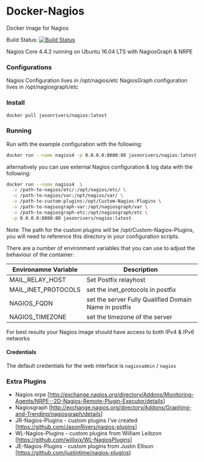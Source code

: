 # Docker-Nagios

Docker image for Nagios

Build Status: [![Build Status](https://travis-ci.org/JasonRivers/Docker-Nagios.svg?branch=master)](https://travis-ci.org/JasonRivers/Docker-Nagios)

Nagios Core 4.4.2 running on Ubuntu 16.04 LTS with NagiosGraph & NRPE

### Configurations
Nagios Configuration lives in /opt/nagios/etc
NagiosGraph configuration lives in /opt/nagiosgraph/etc

### Install

```sh
docker pull jasonrivers/nagios:latest
```

### Running

Run with the example configuration with the following:

```sh
docker run --name nagios4 -p 0.0.0.0:8080:80 jasonrivers/nagios:latest
```

alternatively you can use external Nagios configuration & log data with the following:

```sh
docker run --name nagios4  \
  -v /path-to-nagios/etc/:/opt/nagios/etc/ \
  -v /path-to-nagios/var:/opt/nagios/var/ \
  -v /path-to-custom-plugins:/opt/Custom-Nagios-Plugins \
  -v /path-to-nagiosgraph-var:/opt/nagiosgraph/var \
  -v /path-to-nagiosgraph-etc:/opt/nagiosgraph/etc \
  -p 0.0.0.0:8080:80 jasonrivers/nagios:latest
```

Note: The path for the custom plugins will be /opt/Custom-Nagios-Plugins, you will need to reference this directory in your configuration scripts.

There are a number of environment variables that you can use to adjust the behaviour of the container:

| Environamne Variable | Description |
|--------|--------|
| MAIL_RELAY_HOST | Set Postfix relayhost |
| MAIL_INET_PROTOCOLS | set the inet_protocols in postfix |
| NAGIOS_FQDN | set the server Fully Qualified Domain Name in postfix |
| NAGIOS_TIMEZONE | set the timezone of the server |

For best results your Nagios image should have access to both IPv4 & IPv6 networks 

#### Credentials

The default credentials for the web interface is `nagiosadmin` / `nagios`

### Extra Plugins

* Nagios nrpe [<http://exchange.nagios.org/directory/Addons/Monitoring-Agents/NRPE--2D-Nagios-Remote-Plugin-Executor/details>]
* Nagiosgraph [<http://exchange.nagios.org/directory/Addons/Graphing-and-Trending/nagiosgraph/details>]
* JR-Nagios-Plugins -  custom plugins I've created [<https://github.com/JasonRivers/nagios-plugins>]
* WL-Nagios-Plugins -  custom plugins from William Leibzon [<https://github.com/willixix/WL-NagiosPlugins>]
* JE-Nagios-Plugins -  custom plugins from Justin Ellison [<https://github.com/justintime/nagios-plugins>]


